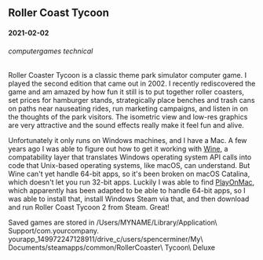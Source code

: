 ## Roller Coast Tycoon
#### 2021-02-02
###### computergames technical

Roller Coaster Tycoon is a classic theme park simulator computer game. I 
played the second edition that came out in 2002. I recently rediscovered the 
game and am amazed by how fun it still is to put together roller coasters, 
set prices for hamburger stands, strategically place benches and trash cans 
on paths near nauseating rides, run marketing campaigns, and listen in on 
the thoughts of the park visitors. The isometric view and low-res graphics 
are very attractive and the sound effects really make it feel fun and alive.

Unfortunately it only runs on Windows machines, and I have a Mac. A few 
years ago I was able to figure out how to get it working with 
[Wine](https://www.winehq.org/), a compatability layer that translates 
Windows operating system API calls into code that Unix-based operating 
systems, like macOS, can understand. But Wine can't yet handle 64-bit apps, 
so it's been broken on macOS Catalina, which doesn't let you run 32-bit apps.
Luckily I was able to find [PlayOnMac](https://www.playonmac.com/en/), which 
apparently has been adapted to be able to handle 64-bit apps, so I was able 
to install that, install Windows Steam via that, and then download and run 
Roller Coast Tycoon 2 from Steam. Great! 

Saved games are stored in
/Users/MYNAME/Library/Application\ Support/com.yourcompany.
yourapp_149972247128911/drive_c/users/spencerminer/My\ 
Documents/steamapps/common/RollerCoaster\ Tycoon\ Deluxe  